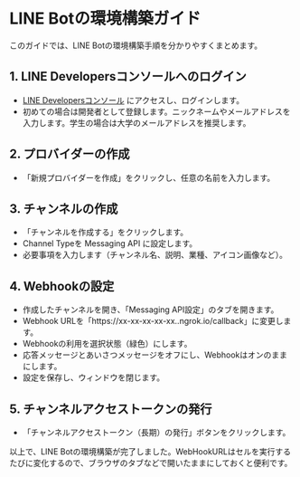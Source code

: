 # LINE Botの環境構築ガイド

このガイドでは、LINE Botの環境構築手順を分かりやすくまとめます。

## 1. LINE Developersコンソールへのログイン
- [LINE Developersコンソール](https://developers.line.biz/console/) にアクセスし、ログインします。
- 初めての場合は開発者として登録します。ニックネームやメールアドレスを入力します。学生の場合は大学のメールアドレスを推奨します。

## 2. プロバイダーの作成
- 「新規プロバイダーを作成」をクリックし、任意の名前を入力します。

## 3. チャンネルの作成
- 「チャンネルを作成する」をクリックします。
- Channel Typeを Messaging API に設定します。
- 必要事項を入力します（チャンネル名、説明、業種、アイコン画像など）。

## 4. Webhookの設定
- 作成したチャンネルを開き、「Messaging API設定」のタブを開きます。
- Webhook URLを「https://xx-xx-xx-xx-xx..ngrok.io/callback」に変更します。
- Webhookの利用を選択状態（緑色）にします。
- 応答メッセージとあいさつメッセージをオフにし、Webhookはオンのままにします。
- 設定を保存し、ウィンドウを閉じます。

## 5. チャンネルアクセストークンの発行
- 「チャンネルアクセストークン（長期）の発行」ボタンをクリックします。

以上で、LINE Botの環境構築が完了しました。WebHookURLはセルを実行するたびに変化するので、ブラウザのタブなどで開いたままにしておくと便利です。
